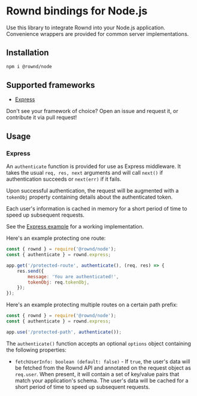 # Rownd bindings for Node.js

Use this library to integrate Rownd into your Node.js application. Convenience wrappers are provided
for common server implementations.

## Installation

```bash
npm i @rownd/node
```

## Supported frameworks

- [Express](#express)

Don't see your framework of choice? Open an issue and request it, or contribute it via pull request!

## Usage

### Express

An `authenticate` function is provided for use as Express middleware.
It takes the usual `req, res, next` arguments and will call `next()` if authentication
succeeds or `next(err)` if it fails.

Upon successful authentication, the request will be augmented with a `tokenObj` property containing
details about the authenticated token.

Each user's information is cached in memory for a short period of time to speed up subsequent requests.

See the [Express example](/examples/express/server.js) for a working implementation.

Here's an example protecting one route:
```js
const { rownd } = require('@rownd/node');
const { authenticate } = rownd.express;

app.get('/protected-route', authenticate(), (req, res) => {
    res.send({
        message: 'You are authenticated!',
        tokenObj: req.tokenObj,
    });
});
```

Here's an example protecting multiple routes on a certain path prefix:
```js
const { rownd } = require('@rownd/node');
const { authenticate } = rownd.express;

app.use('/protected-path', authenticate());
```

The `authenticate()` function accepts an optional `options` object containing the following properties:
- `fetchUserInfo: boolean (default: false)` - If `true`, the user's data will be fetched from the Rownd API and annotated on the request object as `req.user`. When present, it will contain a set of key/value pairs that match your application's schema. The user's data will be cached for a short period of time to speed up subsequent requests.